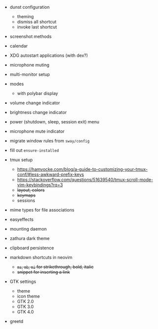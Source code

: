 - dunst configuration
    * theming
    * dismiss all shortcut
    * invoke last shortcut
- screenshot methods
- calendar
- XDG autostart applications (with dex?)
- microphone muting
- multi-monitor setup
- modes
    * with polybar display
- volume change indicator
- brightness change indicator
- power (shutdown, sleep, session exit) menu
- microphone mute indicator
- migrate window rules from `sway/config`
- fill out `ensure-installed`
- tmux setup
    * https://hamvocke.com/blog/a-guide-to-customizing-your-tmux-conf/#less-awkward-prefix-keys
    * https://stackoverflow.com/questions/51639540/tmux-scroll-mode-vim-keybindings?rq=3
    * ~~layout, colors~~
    * ~~keymaps~~
    * sessions
- mime types for file associations
- easyeffects
- mounting daemon
- zathura dark theme
- clipboard persistence

- markdown shortcuts in neovim
    * ~~`ms`, `mb`, `mi` for strikethrough, bold, italic~~
    * ~~snippet for inserting a link~~

- GTK settings
    * theme
    * icon theme
    * GTK 2.0
    * GTK 3.0
    * GTK 4.0
- greetd


